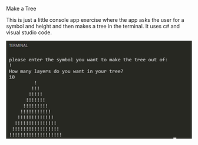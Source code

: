 Make a Tree

This is just a little console app exercise where the app asks the user for a symbol and height and then makes a tree in the terminal.
It uses c# and visual studio code.

![tree](img/SampleTree.PNG)